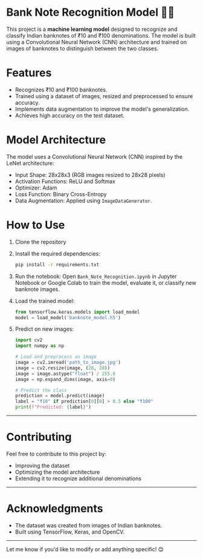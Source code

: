 # Bank Note Recognition Model 🏦💵

This project is a **machine learning model** designed to recognize and classify Indian banknotes of ₹10 and ₹100 denominations.
The model is built using a Convolutional Neural Network (CNN) architecture and trained on images of banknotes to distinguish between the two classes.

# Features
- Recognizes ₹10 and ₹100 banknotes.
- Trained using a dataset of images, resized and preprocessed to ensure accuracy.
- Implements data augmentation to improve the model's generalization.
- Achieves high accuracy on the test dataset.


# Model Architecture
The model uses a Convolutional Neural Network (CNN) inspired by the LeNet architecture:
- Input Shape: 28x28x3 (RGB images resized to 28x28 pixels)
- Activation Functions: ReLU and Softmax
- Optimizer: Adam
- Loss Function: Binary Cross-Entropy
- Data Augmentation: Applied using `ImageDataGenerator`.



# How to Use
1. Clone the repository
2. Install the required dependencies:
   ```bash
   pip install -r requirements.txt
   ```
3. Run the notebook:
   Open `Bank_Note_Recognition.ipynb` in Jupyter Notebook or Google Colab to train the model, evaluate it, or classify new banknote images.

4. Load the trained model:
   ```python
   from tensorflow.keras.models import load_model
   model = load_model('banknote_model.h5')
   ```

5. Predict on new images:
   ```python
   import cv2
   import numpy as np

   # Load and preprocess an image
   image = cv2.imread('path_to_image.jpg')
   image = cv2.resize(image, (28, 28))
   image = image.astype("float") / 255.0
   image = np.expand_dims(image, axis=0)

   # Predict the class
   prediction = model.predict(image)
   label = "₹10" if prediction[0][0] > 0.5 else "₹100"
   print(f"Predicted: {label}")
   ```


---

# Contributing
Feel free to contribute to this project by:
- Improving the dataset
- Optimizing the model architecture
- Extending it to recognize additional denominations

---

# Acknowledgments
- The dataset was created from images of Indian banknotes.
- Built using TensorFlow, Keras, and OpenCV.

---

Let me know if you'd like to modify or add anything specific! 😊
